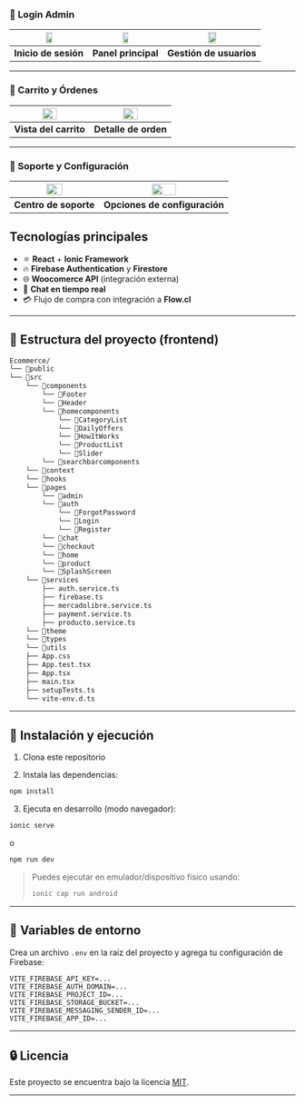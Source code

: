 ### 🔐 Login Admin
| <img src="https://github.com/user-attachments/assets/6594e209-9e24-4489-9325-95d3f2a462b7" width="30%"> | <img src="https://github.com/user-attachments/assets/4c5330b6-3321-4381-b27f-32ea51a7a289" width="30%"> | <img src="https://github.com/user-attachments/assets/ca27d708-2600-441b-9fe9-372bcf7c46a5" width="30%"> |
|:--:|:--:|:--:|
| **Inicio de sesión** | **Panel principal** | **Gestión de usuarios** |

---

### 🛒 Carrito y Órdenes
| <img src="https://github.com/user-attachments/assets/a5c0d92b-f3ba-493a-aa97-ad96cc4a5553" width="45%"> | <img src="https://github.com/user-attachments/assets/21031ff1-72b5-4e94-96e9-f0da93e0ea9c" width="45%"> |
|:--:|:--:|
| **Vista del carrito** | **Detalle de orden** |

---

### 💬 Soporte y Configuración
| <img src="https://github.com/user-attachments/assets/7e7acdf4-a874-42da-aaf9-e19b6d784a5a" width="45%"> | <img src="https://github.com/user-attachments/assets/ed8969a4-fcae-4a2c-9b8e-ce974005ccbd" width="45%"> |
|:--:|:--:|
| **Centro de soporte** | **Opciones de configuración** |


## Tecnologías principales

- ⚛️ **React** + **Ionic Framework**
- 🔥 **Firebase Authentication** y **Firestore**
- 🌐 **Woocomerce API** (integración externa)
- 💬 **Chat en tiempo real**
- 💳 Flujo de compra con integración a **Flow.cl**

---

## 📁 Estructura del proyecto (frontend)

```bash
Ecommerce/
└── 📁public
└── 📁src
    └── 📁components
        └── 📁Footer
        └── 📁Header
        └── 📁homecomponents
            └── 📁CategoryList
            └── 📁DailyOffers
            └── 📁HowItWorks
            └── 📁ProductList
            └── 📁Slider
        └── 📁searchbarcomponents
    └── 📁context
    └── 📁hooks
    └── 📁pages
        └── 📁admin
        └── 📁auth
            └── 📁ForgotPassword
            └── 📁Login
            └── 📁Register
        └── 📁chat
        └── 📁checkout
        └── 📁home
        └── 📁product
        └── 📁SplashScreen
    └── 📁services
        ├── auth.service.ts
        ├── firebase.ts
        ├── mercadolibre.service.ts
        ├── payment.service.ts
        ├── producto.service.ts
    └── 📁theme
    └── 📁types
    └── 📁utils
    ├── App.css
    ├── App.test.tsx
    ├── App.tsx
    ├── main.tsx
    ├── setupTests.ts
    └── vite-env.d.ts
```

---

## 🧩 Instalación y ejecución

1. Clona este repositorio

2. Instala las dependencias:

```bash
npm install
```

3. Ejecuta en desarrollo (modo navegador):

```bash
ionic serve
```

o

```bash
npm run dev
```

> Puedes ejecutar en emulador/dispositivo físico usando:
>
> ```bash
> ionic cap run android
> ```

---

## 🔐 Variables de entorno

Crea un archivo `.env` en la raíz del proyecto y agrega tu configuración de Firebase:

```env
VITE_FIREBASE_API_KEY=...
VITE_FIREBASE_AUTH_DOMAIN=...
VITE_FIREBASE_PROJECT_ID=...
VITE_FIREBASE_STORAGE_BUCKET=...
VITE_FIREBASE_MESSAGING_SENDER_ID=...
VITE_FIREBASE_APP_ID=...
```

---

## 🔒 Licencia

Este proyecto se encuentra bajo la licencia [MIT](LICENSE).

---
